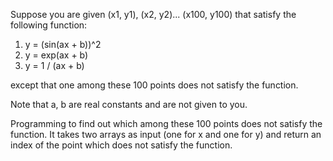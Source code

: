 Suppose you are given (x1, y1), (x2, y2)... (x100, y100) that satisfy the following function: 
<br/>
1. y = (sin(ax + b))^2 <br/> 
2. y = exp(ax + b) <br/>
3. y = 1 / (ax + b) <br/>

except that one among these 100 points does not satisfy the function.

Note that a, b are real constants and are not given to you.

Programming to find out which among these 100 points does not satisfy the function.
It takes two arrays as input (one for x and one for y) and return an index of the point which does not satisfy the function.
